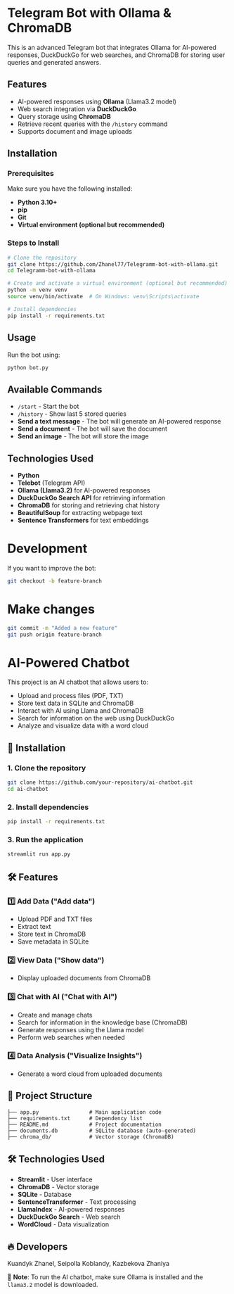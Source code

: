 # Telegram Bot with Ollama & ChromaDB

This is an advanced Telegram bot that integrates Ollama for AI-powered responses, DuckDuckGo for web searches, and ChromaDB for storing user queries and generated answers.

## Features

- AI-powered responses using **Ollama** (Llama3.2 model)
- Web search integration via **DuckDuckGo**
- Query storage using **ChromaDB**
- Retrieve recent queries with the `/history` command
- Supports document and image uploads

## Installation

### Prerequisites

Make sure you have the following installed:

- **Python 3.10+**
- **pip**
- **Git**
- **Virtual environment (optional but recommended)**

### Steps to Install

```sh
# Clone the repository
git clone https://github.com/Zhanel77/Telegramm-bot-with-ollama.git
cd Telegramm-bot-with-ollama

# Create and activate a virtual environment (optional but recommended)
python -m venv venv
source venv/bin/activate  # On Windows: venv\Scripts\activate

# Install dependencies
pip install -r requirements.txt
```

## Usage

Run the bot using:

```sh
python bot.py
```

## Available Commands

- `/start` - Start the bot
- `/history` - Show last 5 stored queries
- **Send a text message** - The bot will generate an AI-powered response
- **Send a document** - The bot will save the document
- **Send an image** - The bot will store the image

## Technologies Used

- **Python** 
- **Telebot** (Telegram API)
- **Ollama (Llama3.2)** for AI-powered responses
- **DuckDuckGo Search API** for retrieving information
- **ChromaDB** for storing and retrieving chat history
- **BeautifulSoup** for extracting webpage text
- **Sentence Transformers** for text embeddings


# Development
If you want to improve the bot:
```sh
git checkout -b feature-branch
```
# Make changes
```sh
git commit -m "Added a new feature"
git push origin feature-branch
```


# AI-Powered Chatbot

This project is an AI chatbot that allows users to:

- Upload and process files (PDF, TXT)
- Store text data in SQLite and ChromaDB
- Interact with AI using Llama and ChromaDB
- Search for information on the web using DuckDuckGo
- Analyze and visualize data with a word cloud

## 🚀 Installation

### 1. Clone the repository

```bash
git clone https://github.com/your-repository/ai-chatbot.git
cd ai-chatbot
```

### 2. Install dependencies

```bash
pip install -r requirements.txt
```

### 3. Run the application

```bash
streamlit run app.py
```

## 🛠 Features

### 1️⃣ Add Data ("Add data")

- Upload PDF and TXT files
- Extract text
- Store text in ChromaDB
- Save metadata in SQLite

### 2️⃣ View Data ("Show data")

- Display uploaded documents from ChromaDB

### 3️⃣ Chat with AI ("Chat with AI")

- Create and manage chats
- Search for information in the knowledge base (ChromaDB)
- Generate responses using the Llama model
- Perform web searches when needed

### 4️⃣ Data Analysis ("Visualize Insights")

- Generate a word cloud from uploaded documents

## 📂 Project Structure

```
├── app.py                # Main application code
├── requirements.txt      # Dependency list
├── README.md             # Project documentation
├── documents.db          # SQLite database (auto-generated)
├── chroma_db/            # Vector storage (ChromaDB)
```

## 🛠 Technologies Used

- **Streamlit** - User interface
- **ChromaDB** - Vector storage
- **SQLite** - Database
- **SentenceTransformer** - Text processing
- **LlamaIndex** - AI-powered responses
- **DuckDuckGo Search** - Web search
- **WordCloud** - Data visualization

## 🔥 Developers

Kuandyk Zhanel, Seipolla Koblandy, Kazbekova Zhaniya

📌 **Note**: To run the AI chatbot, make sure Ollama is installed and the `llama3.2` model is downloaded.


